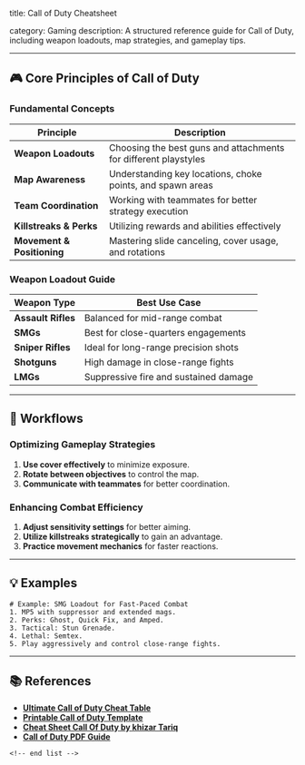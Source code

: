 title: Call of Duty Cheatsheet

category: Gaming
description: A structured reference guide for Call of Duty, including weapon loadouts, map strategies, and gameplay tips.

---

## 🎮 **Core Principles of Call of Duty**

### **Fundamental Concepts**

| Principle                        | Description                                                     |
| -------------------------------- | --------------------------------------------------------------- |
| **Weapon Loadouts**        | Choosing the best guns and attachments for different playstyles |
| **Map Awareness**          | Understanding key locations, choke points, and spawn areas      |
| **Team Coordination**      | Working with teammates for better strategy execution            |
| **Killstreaks & Perks**    | Utilizing rewards and abilities effectively                     |
| **Movement & Positioning** | Mastering slide canceling, cover usage, and rotations           |

### **Weapon Loadout Guide**

| Weapon Type              | Best Use Case                         |
| ------------------------ | ------------------------------------- |
| **Assault Rifles** | Balanced for mid-range combat         |
| **SMGs**           | Best for close-quarters engagements   |
| **Sniper Rifles**  | Ideal for long-range precision shots  |
| **Shotguns**       | High damage in close-range fights     |
| **LMGs**           | Suppressive fire and sustained damage |

---

## 🔄 **Workflows**

### **Optimizing Gameplay Strategies**

1. **Use cover effectively** to minimize exposure.
2. **Rotate between objectives** to control the map.
3. **Communicate with teammates** for better coordination.

### **Enhancing Combat Efficiency**

1. **Adjust sensitivity settings** for better aiming.
2. **Utilize killstreaks strategically** to gain an advantage.
3. **Practice movement mechanics** for faster reactions.

---

## 💡 **Examples**

```plaintext
# Example: SMG Loadout for Fast-Paced Combat
1. MP5 with suppressor and extended mags.  
2. Perks: Ghost, Quick Fix, and Amped.  
3. Tactical: Stun Grenade.  
4. Lethal: Semtex.  
5. Play aggressively and control close-range fights.  
```

---

## 📚 **References**

- **[Ultimate Call of Duty Cheat Table](https://www.unknowncheats.me/forum/call-of-duty-black-ops/510373-ultimate-call-duty-cheat-table.html)**
- **[Printable Call of Duty Template](https://www.etsy.com/market/printable_call_of_duty_template)**
- **[Cheat Sheet Call Of Duty by khizar Tariq](https://appadvice.com/app/cheat-sheet-call-of-duty/1484040382)**
- **[Call of Duty PDF Guide](https://www.scribd.com/document/694930744/Call-Of-Duty-4)**

```
<!-- end list -->
```
